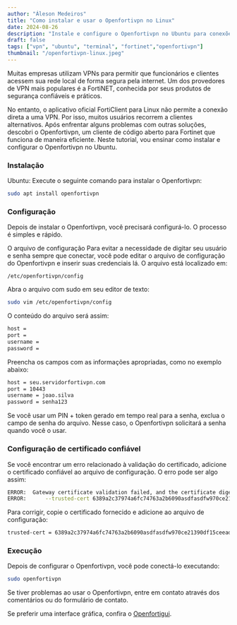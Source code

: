 ```yaml
---
author: "Áleson Medeiros"
title: "Como instalar e usar o Openfortivpn no Linux"
date: 2024-08-26
description: "Instale e configure o Openfortivpn no Ubuntu para conexões VPN seguras"
draft: false
tags: ["vpn", "ubuntu", "terminal", "fortinet","openfortivpn"]
thumbnail: "/openfortivpn-linux.jpeg"
---
```


Muitas empresas utilizam VPNs para permitir que funcionários e clientes acessem sua rede local de forma segura pela internet. Um dos provedores de VPN mais populares é a FortiNET, conhecida por seus produtos de segurança confiáveis e práticos.

No entanto, o aplicativo oficial FortiClient para Linux não permite a conexão direta a uma VPN. Por isso, muitos usuários recorrem a clientes alternativos. Após enfrentar alguns problemas com outras soluções, descobri o Openfortivpn, um cliente de código aberto para Fortinet que funciona de maneira eficiente. Neste tutorial, vou ensinar como instalar e configurar o Openfortivpn no Ubuntu.

### Instalação

Ubuntu: Execute o seguinte comando para instalar o Openfortivpn:

```bash
sudo apt install openfortivpn
```

### Configuração
Depois de instalar o Openfortivpn, você precisará configurá-lo. O processo é simples e rápido.

O arquivo de configuração
Para evitar a necessidade de digitar seu usuário e senha sempre que conectar, você pode editar o arquivo de configuração do Openfortivpn e inserir suas credenciais lá. O arquivo está localizado em:

`/etc/openfortivpn/config`

Abra o arquivo com sudo em seu editor de texto:

```bash
sudo vim /etc/openfortivpn/config
```
O conteúdo do arquivo será assim:

```bash
host =
port =
username =
password =
```

Preencha os campos com as informações apropriadas, como no exemplo abaixo:

```bash
host = seu.servidorfortivpn.com
port = 10443
username = joao.silva
password = senha123
```

Se você usar um PIN + token gerado em tempo real para a senha, exclua o campo de senha do arquivo. Nesse caso, o Openfortivpn solicitará a senha quando você o usar.

### Configuração de certificado confiável
Se você encontrar um erro relacionado à validação do certificado, adicione o certificado confiável ao arquivo de configuração. O erro pode ser algo assim:

```bash
ERROR:  Gateway certificate validation failed, and the certificate digest is not in the local whitelist. If you trust it, rerun with:
ERROR:      --trusted-cert 6389a2c37974a6fc74763a2b6090asdfasdfw970ce21390df15ceeadcdce990dfd7
```

Para corrigir, copie o certificado fornecido e adicione ao arquivo de configuração:

```bash
trusted-cert = 6389a2c37974a6fc74763a2b6090asdfasdfw970ce21390df15ceeadcdce990dfd
```
### Execução
Depois de configurar o Openfortivpn, você pode conectá-lo executando:

```bash
sudo openfortivpn
```
Se tiver problemas ao usar o Openfortivpn, entre em contato através dos comentários ou do formulário de contato.

Se preferir uma interface gráfica, confira o [Openfortigui](https://github.com/theinvisible/openfortigui).